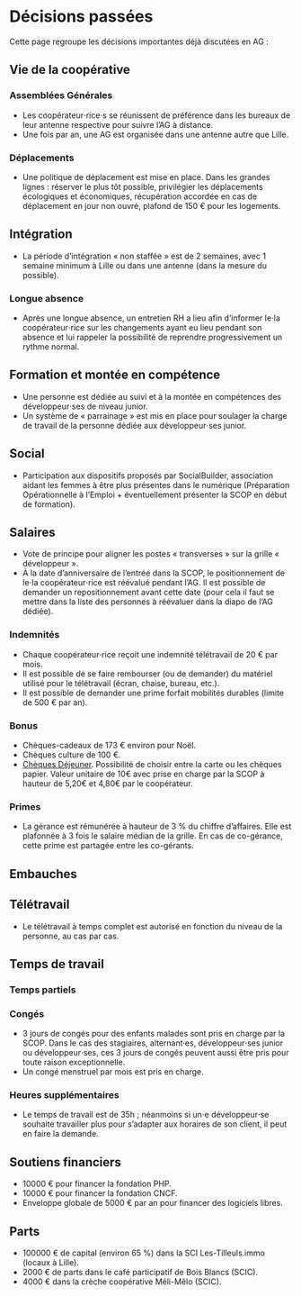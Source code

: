 # Décisions passées

Cette page regroupe les décisions importantes déjà discutées en AG :

## Vie de la coopérative

### Assemblées Générales

- Les coopérateur⋅rice⋅s se réunissent de préférence dans les bureaux de leur antenne respective pour suivre l’AG à distance.
- Une fois par an, une AG est organisée dans une antenne autre que Lille.

### Déplacements

- Une politique de déplacement est mise en place. Dans les grandes lignes : réserver le plus tôt possible, privilégier les déplacements écologiques et économiques, récupération accordée en cas de déplacement en jour non ouvré, plafond de 150 € pour les logements.

## Intégration

- La période d’intégration « non staffée » est de 2 semaines, avec 1 semaine minimum à Lille ou dans une antenne (dans la mesure du possible).

### Longue absence

- Après une longue absence, un entretien RH a lieu afin d’informer le⋅la coopérateur⋅rice sur les changements ayant eu lieu pendant son absence et lui rappeler la possibilité de reprendre progressivement un rythme normal.

## Formation et montée en compétence

- Une personne est dédiée au suivi et à la montée en compétences des développeur⋅ses de niveau junior.
- Un système de « parrainage »  est mis en place pour soulager la charge de travail de la personne dédiée aux développeur⋅ses junior.

## Social

- Participation aux dispositifs proposés par SocialBuilder, association aidant les femmes à être plus présentes dans le numérique (Préparation Opérationnelle à l’Emploi + éventuellement présenter la SCOP en début de formation).

## Salaires

- Vote de principe pour aligner les postes « transverses » sur la grille « développeur ».
- À la date d’anniversaire de l’entrée dans la SCOP, le positionnement de le⋅la coopérateur⋅rice est réévalué pendant l’AG. Il est possible de demander un repositionnement avant cette date (pour cela il faut se mettre dans la liste des personnes à réévaluer dans la diapo de l’AG dédiée).

### Indemnités

- Chaque coopérateur⋅rice reçoit une indemnité télétravail de 20 € par mois.
- Il est possible de se faire rembourser (ou de demander) du matériel utilisé pour le télétravail (écran, chaise, bureau, etc.).
- Il est possible de demander une prime forfait mobilités durables (limite de 500 € par an).

### Bonus

- Chèques-cadeaux de 173 € environ pour Noël.
- Chèques culture de 100 €.
- [Chèques Déjeuner](https://up.coop/updejeuner/utilisateurs). Possibilité de choisir entre la carte ou les chèques papier. Valeur unitaire de 10€ avec prise en charge par la SCOP à hauteur de 5,20€ et 4,80€ par le coopérateur.

### Primes

- La gérance est rémunérée à hauteur de 3 % du chiffre d’affaires. Elle est plafonnée à 3 fois le salaire médian de la grille. En cas de co-gérance, cette prime est partagée entre les co-gérants.

## Embauches

## Télétravail

- Le télétravail à temps complet est autorisé en fonction du niveau de la personne, au cas par cas.

## Temps de travail

### Temps partiels

### Congés

- 3 jours de congés pour des enfants malades sont pris en charge par la SCOP. Dans le cas des stagiaires, alternant·es, développeur⋅ses junior ou développeur⋅ses, ces 3 jours de congés peuvent aussi être pris pour toute raison exceptionnelle.
- Un congé menstruel par mois est pris en charge.

### Heures supplémentaires

- Le temps de travail est de 35h ; néanmoins si un⋅e développeur⋅se souhaite travailler plus pour s’adapter aux horaires de son client, il peut en faire la demande.

## Soutiens financiers

- 10000 € pour financer la fondation PHP.
- 10000 € pour financer la fondation CNCF.
- Enveloppe globale de 5000 € par an pour financer des logiciels libres.

## Parts

- 100000 € de capital (environ 65 %) dans la SCI Les-Tilleuls.immo (locaux à Lille).
- 2000 € de parts dans le café participatif de Bois Blancs (SCIC).
- 4000 € dans la crèche coopérative Mêli-Mêlo (SCIC).
